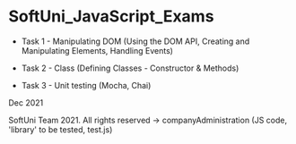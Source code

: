 # SoftUni_JavaScript_Exams
- Task 1 - Manipulating DOM (Using the DOM API, Creating and Manipulating Elements, Handling Events)

- Task 2 - Class (Defining Classes - Constructor & Methods)

- Task 3 - Unit testing (Mocha, Chai)

Dec 2021

SoftUni Team 2021. All rights reserved -> companyAdministration (JS code, 'library' to be tested, test.js)
